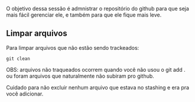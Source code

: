 
O objetivo dessa sessão é admnistrar o repositório do github para que seja mais fácil gerenciar ele, e também para que ele fique mais leve.

## Limpar arquivos 

Para limpar arquivos que não estão sendo trackeados:

```
git clean
```

OBS: arquivos não traqueados ocorrem quando você não usou o git add . ou foram arquivos que naturalmente não subiram pro github.

Cuidado para não excluir nenhum arquivo que estava no stashing e era pra você adicionar.

